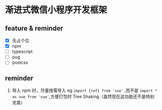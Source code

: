 # 渐进式微信小程序开发框架

## feature & reminder

-   [x] 先占个位
-   [x] npm
-   [ ] typescript
-   [ ] pug
-   [ ] postcss

## reminder

1. 导入 npm 时，尽量按需导入 eg `import {ref} from 'vue'` ,而不是 `import * as vue from 'vue'`,方便打包时 Tree Shaking（虽然现在这功能还不是特别完善）
